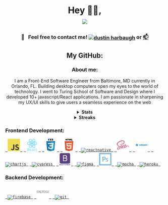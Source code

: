 <h1 align="center">Hey 👋🏽, <br/><img src="https://readme-typing-svg.herokuapp.com?font=sans-serif&color=58A5FF&size=21&center=true&lines=I'm+Dustin+(Front-End+Engineer);Welcome+to+my+GitHub"><br/>
</h1>
<div align="center">
  
### 💬  &nbsp; Feel free to contact me! <a href="https://linkedin.com/in/dustin-harbaugh" target="blank"><img align="center" src="https://raw.githubusercontent.com/rahuldkjain/github-profile-readme-generator/master/src/images/icons/Social/linked-in-alt.svg" alt="dustin harbaugh" height="30" width="40" /></a> or <a href="me@dustinharbaugh.com">📫</a>
  
  **<h2 align="center">My GitHub: </h2>**  

### About me:

<p align='center'>I am a Front-End Software Engineer from Baltimore, MD currently in Orlando, FL. Building desktop computers open my eyes to the world of technology. I went to Turing School of Software and Design where I developed 10+ javascript/React applications. I am passionate in sharpening my UX/UI skills to give users a seamless experience on the web</p>

<details align="center">	
  <summary><b>Stats</b></summary>
  <br />
  <a height="200em" href="https://github.com/Thee-Dust">
  <img  src="https://github-readme-stats.vercel.app/api/?username=Thee-Dust&show_icons=true&theme=tokyonight" />
  <img src="https://github-readme-stats.vercel.app/api/top-langs?username=Thee-Dust&show_icons=true&locale=en&layout=compact&theme=tokyonight"/>
  </a>
</details>

<details align="center"> 
  <summary><b>Streaks</b></summary>

  <br />
  <img src="https://github-readme-streak-stats.herokuapp.com/?user=Thee-Dust&theme=tokyonight" />
</details>

<!-- <p align="left"> <img src="https://komarev.com/ghpvc/?username=Thee-Dust&label=Profile%20views&color=0e75b6&style=flat" alt="thee-dust" /> </p>

<!-- <p align="left"> <a href="https://github.com/ryo-ma/github-profile-trophy"><img src="https://github-profile-trophy.vercel.app/?username=Thee-Dust" alt="Thee-Dust" /></a> </p> -->


<h3 align="left">Frontend Development:</h3>
  <p align="left"> 
    <code><a href="https://developer.mozilla.org/en-US/docs/Web/JavaScript" target="_blank"> <img src="https://raw.githubusercontent.com/devicons/devicon/master/icons/javascript/javascript-original.svg" alt="javascript" width="40" height="40"/> </a></code>
    <code><a href="https://reactjs.org/" target="_blank"> <img src="https://raw.githubusercontent.com/devicons/devicon/master/icons/react/react-original-wordmark.svg" alt="react" width="40" height="40"/> </a></code>
     <code><a href="https://www.w3schools.com/css/" target="_blank"> <img src="https://raw.githubusercontent.com/devicons/devicon/master/icons/css3/css3-original-wordmark.svg" alt="css3" width="40" height="40"/> </a></code> 
      <code><a href="https://www.w3.org/html/" target="_blank"> <img src="https://raw.githubusercontent.com/devicons/devicon/master/icons/html5/html5-original-wordmark.svg" alt="html5" width="40" height="40"/> </a></code>
     <code><a href="https://reactnative.dev/" target="_blank"> <img src="https://reactnative.dev/img/header_logo.svg" alt="reactnative" width="40" height="40"/> </a></code>
     <code><a href="https://sass-lang.com" target="_blank"> <img src="https://raw.githubusercontent.com/devicons/devicon/master/icons/sass/sass-original.svg" alt="sass" width="40" height="40"/> </a></code>
     <code><a href="https://webpack.js.org" target="_blank"> <img src="https://raw.githubusercontent.com/devicons/devicon/d00d0969292a6569d45b06d3f350f463a0107b0d/icons/webpack/webpack-original-wordmark.svg" alt="webpack" width="40" height="40"/> </a></code>
     <code><a href="https://www.chartjs.org" target="_blank"> <img src="https://www.chartjs.org/media/logo-title.svg" alt="chartjs" width="40" height="40"/> </a></code>
      <code><a href="https://www.cypress.io" target="_blank"> <img src="https://raw.githubusercontent.com/simple-icons/simple-icons/6e46ec1fc23b60c8fd0d2f2ff46db82e16dbd75f/icons/cypress.svg" alt="cypress" width="40" height="40"/> </a></code>
      <code><a href="https://getbootstrap.com" target="_blank"> <img src="https://raw.githubusercontent.com/devicons/devicon/master/icons/bootstrap/bootstrap-plain-wordmark.svg" alt="bootstrap" width="40" height="40"/> </a></code>
    <code><a href="https://www.figma.com/" target="_blank"> <img src="https://www.vectorlogo.zone/logos/figma/figma-icon.svg" alt="figma" width="40" height="40"/> </a></code>
      <code><a href="https://www.photoshop.com/en" target="_blank"> <img src="https://raw.githubusercontent.com/devicons/devicon/master/icons/photoshop/photoshop-line.svg" alt="photoshop" width="40" height="40"/> </a></code>
      <code><a href="https://mochajs.org" target="_blank"> <img src="https://www.vectorlogo.zone/logos/mochajs/mochajs-icon.svg" alt="mocha" width="40" height="40"/> </a></code>
      <code><a href="https://heroku.com" target="_blank"> <img src="https://www.vectorlogo.zone/logos/heroku/heroku-icon.svg" alt="heroku" width="40" height="40"/> </a></code> 
  </p>
      
<h3 align="left">Backend Development:</h3>
  <p align="left"> 
  <code><a href="https://firebase.google.com/" target="_blank"> <img src="https://www.vectorlogo.zone/logos/firebase/firebase-icon.svg" alt="firebase" width="40" height="40"/> </a></code>
  <code><a href="https://expressjs.com" target="_blank"> <img src="https://raw.githubusercontent.com/devicons/devicon/master/icons/express/express-original-wordmark.svg" alt="express" width="40" height="40"/> </a></code>
  <code><a href="https://git-scm.com/" target="_blank"> <img src="https://www.vectorlogo.zone/logos/git-scm/git-scm-icon.svg" alt="git" width="40" height="40"/> </a></code>
<!--   <code><a href="https://postman.com" target="_blank"> <img src="https://www.vectorlogo.zone/logos/getpostman/getpostman-icon.svg" alt="postman" width="40" height="40"/> </a></code>  -->
  </p>
